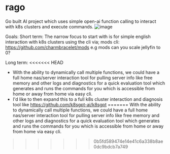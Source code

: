 # rago
Go built AI project which uses simple open-ai function calling to interact with k8s clusters and execute commands.
![image](https://github.com/PylotLight/rago/assets/7006124/684d3318-82bb-4deb-841f-51efd90696e2)


Goals:
Short term:
The narrow focus to start with is for simple english interaction with k8s clusters using the cli via;
mods cli: https://github.com/charmbracelet/mods
e.g mods can you scale jellyfin to 0?

Long term:
<<<<<<< HEAD
- With the ability to dynamically call multiple functions, we could have a full home nas/server interaction tool for pulling server info like free memory and other logs and diagnostics for a quick evaluation tool which generates and runs the commands for you which is accessible from home or away from home via easy cli.
- I'd like to then expand this to a full k8s cluster interaction and diagnosis tool like https://github.com/k8sgpt-ai/k8sgpt
=======
With the ability to dynamically call multiple functions, we could have a full home nas/server interaction tool for pulling server info like free memory and other logs and diagnostics for a quick evaluation tool which generates and runs the commands for you which is accessible from home or away from home via easy cli.
>>>>>>> 0b5fd589474e14e41c6a338b8ae0dc9bdcb7a749
